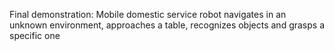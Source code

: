 Final demonstration: Mobile domestic service robot navigates in an unknown environment, approaches a table, recognizes objects and grasps a specific one
